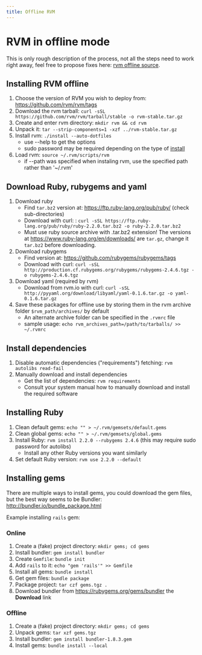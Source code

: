 ```yaml
---
title: Offline RVM
---
```


# RVM in offline mode

This is only rough description of the process, not all the steps need to work right away, feel free to propose fixes here: [rvm offline source](https://github.com/rvm/rvm-site/tree/master/content/rvm/offline.md).


## Installing RVM offline

1. Choose the version of RVM you wish to deploy from: https://github.com/rvm/rvm/tags
2. Download the rvm tarball: `curl -sSL https://github.com/rvm/rvm/tarball/stable -o rvm-stable.tar.gz`
3. Create and enter rvm directory: `mkdir rvm && cd rvm`
4. Unpack it: `tar --strip-components=1 -xzf ../rvm-stable.tar.gz`
5. Install rvm: `./install --auto-dotfiles`
   * use --help to get the options
   * sudo password may be required depending on the type of [install](/rvm/install/)
6. Load rvm: `source ~/.rvm/scripts/rvm`
   * if --path was specified when instaling rvm, use the specified path rather than '~/.rvm'


## Download Ruby, rubygems and yaml

1. Download ruby
   * Find `tar.bz2` version at: https://ftp.ruby-lang.org/pub/ruby/ (check sub-directories)
   * Download with curl: : `curl -sSL https://ftp.ruby-lang.org/pub/ruby/ruby-2.2.0.tar.bz2 -o ruby-2.2.0.tar.bz2`
   * Must use ruby source archive with .tar.bz2 extension! The versions at
     https://www.ruby-lang.org/en/downloads/ are `tar.gz`, change it `tar.bz2` before downloading.
2. Download rubygems
   * Find version at: https://github.com/rubygems/rubygems/tags
   * Download with curl: `curl -sSL http://production.cf.rubygems.org/rubygems/rubygems-2.4.6.tgz -o rubygems-2.4.6.tgz`
3. Download yaml (required by rvm)
   * Download from rvm.io with curl: `curl -sSL http://pyyaml.org/download/libyaml/yaml-0.1.6.tar.gz -o yaml-0.1.6.tar.gz`
4. Save these packages for offline use by storing them in the rvm archive folder `$rvm_path/archives/` by default
   * An alternate archive folder can be specified in the `.rvmrc` file
   * sample usage: `echo rvm_archives_path=/path/to/tarballs/ >> ~/.rvmrc`


## Install dependencies

1. Disable automatic dependencies ("requirements") fetching: `rvm autolibs read-fail`
2. Manually download and install dependencies
   * Get the list of dependencies: `rvm requirements`
   * Consult your system manual how to manually download and install the required software

## Installing Ruby

1. Clean default gems: `echo "" > ~/.rvm/gemsets/default.gems`
2. Clean global gems: `echo "" > ~/.rvm/gemsets/global.gems`
3. Install Ruby: `rvm install 2.2.0 --rubygems 2.4.6` (this may require sudo password for autolibs)
   * Install any other Ruby versions you want similarly
4. Set default Ruby version: `rvm use 2.2.0 --default`


## Installing gems

There are multiple ways to install gems, you could download the gem files, but the best way seems to be Bundler:
http://bundler.io/bundle_package.html

Example installing `rails` gem:


### Online

1. Create a (fake) project directory: `mkdir gems; cd gems`
2. Install bundler: `gem install bundler`
3. Create `Gemfile`: `bundle init`
4. Add `rails` to it: `echo "gem 'rails'" >> Gemfile`
5. Install all gems: `bundle install`
6. Get gem files: `bundle package`
7. Package project: `tar czf gems.tgz .`
8. Download bundler from https://rubygems.org/gems/bundler the **Download** link


### Offline

1. Create a (fake) project directory: `mkdir gems; cd gems`
2. Unpack gems: `tar xzf gems.tgz`
3. Install bundler: `gem install bundler-1.8.3.gem`
4. Install gems: `bundle install --local`
